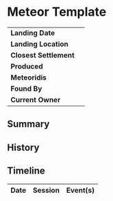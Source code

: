 # Meteor Template

|||
| --- | --- |
| **Landing Date** | | meteor.1
| **Landing Location** | |
| **Closest Settlement** | |
| **Produced** | |
| **Meteoridis** | |
| **Found By** | |
| **Current Owner** | |

## Summary

## History

## Timeline

| Date | Session | Event(s) |
| --- |:---:| --- |
